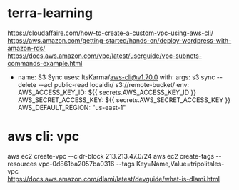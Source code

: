 # terra-learning
https://cloudaffaire.com/how-to-create-a-custom-vpc-using-aws-cli/     
https://aws.amazon.com/getting-started/hands-on/deploy-wordpress-with-amazon-rds/     
https://docs.aws.amazon.com/vpc/latest/userguide/vpc-subnets-commands-example.html   

- name: S3 Sync
  uses: ItsKarma/aws-cli@v1.70.0
  with:
    args: s3 sync --delete --acl public-read localdir/ s3://remote-bucket/
  env:
    AWS_ACCESS_KEY_ID: ${{ secrets.AWS_ACCESS_KEY_ID }}
    AWS_SECRET_ACCESS_KEY: ${{ secrets.AWS_SECRET_ACCESS_KEY }}
    AWS_DEFAULT_REGION: "us-east-1"
# aws cli: vpc
aws ec2 create-vpc --cidr-block 213.213.47.0/24 
aws ec2 create-tags --resources vpc-0d861ba2057ba0316 --tags Key=Name,Value=tripolitales-vpc    
https://docs.aws.amazon.com/dlami/latest/devguide/what-is-dlami.html
